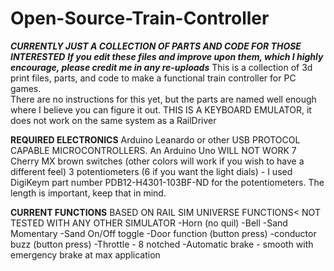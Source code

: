 # Open-Source-Train-Controller
***CURRENTLY JUST A COLLECTION OF PARTS AND CODE FOR THOSE INTERESTED***
***If you edit these files and improve upon them, which I highly encourage, please credit me in any re-uploads***
This is a collection of 3d print files, parts, and code to make a functional train controller for PC games.  
There are no instructions for this yet, but the parts are named well enough where I believe you can figure it out.
THIS IS A KEYBOARD EMULATOR, it does not work on the same system as a RailDriver

**REQUIRED ELECTRONICS**
Arduino Leanardo or other USB PROTOCOL CAPABLE MICROCONTROLLERS.  An Arduino Uno WILL NOT WORK
7 Cherry MX brown switches (other colors will work if you wish to have a different feel)
3 potentiometers (6 if you want the light dials) - I used DigiKeym part number  PDB12-H4301-103BF-ND for the potentiometers.  The length is important, keep that in mind.

**CURRENT FUNCTIONS**
BASED ON RAIL SIM UNIVERSE FUNCTIONS< NOT TESTED WITH ANY OTHER SIMULATOR
-Horn (no quil)
-Bell
-Sand Momentary
-Sand On/Off toggle
-Door function (button press)
-conductor buzz (button press)
-Throttle - 8 notched
-Automatic brake - smooth with emergency brake at max application
